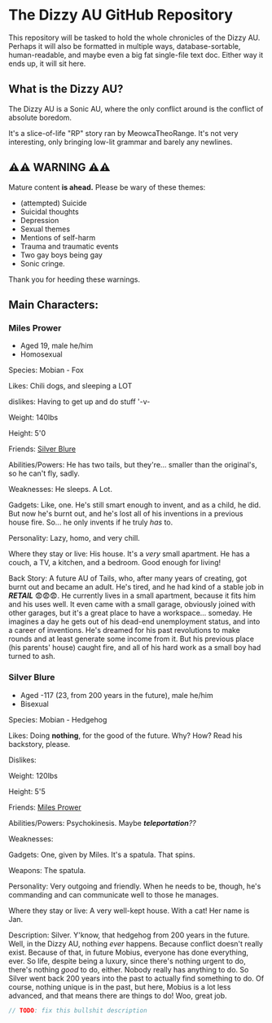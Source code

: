 # The Dizzy AU GitHub Repository

This repository will be tasked to hold the whole chronicles of the Dizzy AU.
Perhaps it will also be formatted in multiple ways, database-sortable, human-readable, and maybe even a big fat single-file text doc.
Either way it ends up, it will sit here.

## What is the Dizzy AU?

The Dizzy AU is a Sonic AU, where the only conflict around is the conflict of absolute boredom.

It's a slice-of-life "RP" story ran by MeowcaTheoRange. 
It's not very interesting, only bringing low-lit grammar and barely any newlines.

## ⚠️⚠️ WARNING ⚠️⚠️

Mature content __is ahead.__ Please be wary of these themes:
- (attempted) Suicide
- Suicidal thoughts
- Depression
- Sexual themes
- Mentions of self-harm
- Trauma and traumatic events
- Two gay boys being gay
- Sonic cringe.

Thank you for heeding these warnings.

## Main Characters:

### Miles Prower
- Aged 19, male he/him
- Homosexual

Species: Mobian - Fox

Likes: Chili dogs, and sleeping a LOT

dislikes: Having to get up and do stuff '-v-

Weight: 140lbs

Height: 5'0

Friends: [Silver Blure](#Silver-Blure)

Abilities/Powers: He has two tails, but they're... smaller than the original's, so he can't fly, sadly.

Weaknesses: He sleeps. A Lot.

Gadgets: Like, one. He's still smart enough to invent, and as a child, he did. But now he's burnt out, and he's lost all of his inventions in a previous house fire. So... he only invents if he truly *has* to.

Personality:  Lazy, homo, and very chill.

Where they stay or live: His house. It's a *very* small apartment. He has a couch, a TV, a kitchen, and a bedroom. Good enough for living!

Back Story: A future AU of Tails, who, after many years of creating, got burnt out and became an adult. 
He's tired, and he had kind of a stable job in ***RETAIL*** 😨😨😨.
He currently lives in a small apartment, because it fits him and his uses well. 
It even came with a small garage, obviously joined with other garages, but it's a great place to have a workspace... someday.
He imagines a day he gets out of his dead-end unemployment status, and into a career of inventions.
He's dreamed for his past revolutions to make rounds and at least generate some income from it. 
But his previous place (his parents' house) caught fire, and all of his hard work as a small boy had turned to ash.

### Silver Blure
- Aged -117 (23, from 200 years in the future), male he/him
- Bisexual

Species: Mobian - Hedgehog

Likes: Doing __nothing__, for the good of the future. Why? How? Read his backstory, please.

Dislikes: 

Weight: 120lbs

Height: 5'5

Friends: [Miles Prower](#Miles-Prower)

Abilities/Powers: Psychokinesis. Maybe *__teleportation__??*

Weaknesses: 

Gadgets: One, given by Miles. It's a spatula. That spins.

Weapons: The spatula.

Personality: Very outgoing and friendly. When he needs to be, though, he's commanding and can communicate well to those he manages.

Where they stay or live: A very well-kept house. With a cat! Her name is Jan.

Description: Silver. Y'know, that hedgehog from 200 years in the future. 
Well, in the Dizzy AU, nothing *ever* happens. 
Because conflict doesn't really exist. Because of that, in future Mobius, everyone has done everything, ever.
So life, despite being a luxury, since there's nothing urgent to do, there's nothing _good_ to do, either. Nobody really has anything to do. 
So Silver went back 200 years into the past to actually find something to do. 
Of course, nothing unique is in the past, but here, Mobius is a lot less advanced, and that means there are things to do! Woo, great job.
```js
// TODO: fix this bullshit description
```
